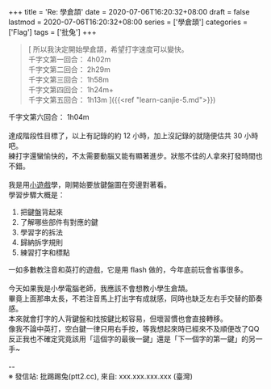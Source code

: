 +++
title = 'Re: 學倉頡'
date = 2020-07-06T16:20:32+08:00
draft = false
lastmod = 2020-07-06T16:20:32+08:00
series = ['學倉頡']
categories = ['Flag']
tags = ['批兔']
+++
> [
所以我決定開始學倉頡，希望打字速度可以變快。<br>
千字文第一回合： 4h02m<br>
千字文第二回合： 2h29m<br>
千字文第三回合： 1h58m<br>
千字文第四回合： 1h24m+<br>
千字文第五回合： 1h13m
]({{<ref "learn-canjie-5.md">}})

千字文第六回合： 1h04m<br>
<br>
達成階段性目標了，以上有記錄的約 12 小時，加上沒記錄的就隨便估共 30 小時吧。<br>
練打字還蠻愉快的，不太需要動腦又能有顯著進步。狀態不佳的人拿來打發時間也不錯。<br>
<br>
我是用[小遊戲](http://www.scj2000.com/cjselfstudyv1/)學，剛開始要放鍵盤圖在旁邊對著看。<br>
學習步驟大概是：<br>
1. 把鍵盤背起來<br>
2. 了解哪些部件有對應的鍵<br>
3. 學習字的拆法<br>
4. 歸納拆字規則<br>
5. 練習打字和標點

一如多數教注音和英打的遊戲，它是用 flash 做的，今年底前玩會省事很多。<br>
<br>
今天如果我是小學電腦老師，我應該不會想教小學生倉頡。<br>
畢竟上面那串太長，不若注音馬上打出字有成就感，同時也缺乏左右手交替的節奏感。<br>
本來就會打字的人背鍵盤和找按鍵比較容易，但壞習慣也會直接轉移。<br>
像我不論中英打，空白鍵一律只用右手按，等我想起來時已經來不及順便改了QQ<br>
反正我也不確定究竟該用「這個字的最後一鍵」還是「下一個字的第一鍵」的另一手~<br>
<br>
--<br>
※ 發信站: 批踢踢兔(ptt2.cc), 來自: xxx.xxx.xxx.xxx (臺灣)<br>

